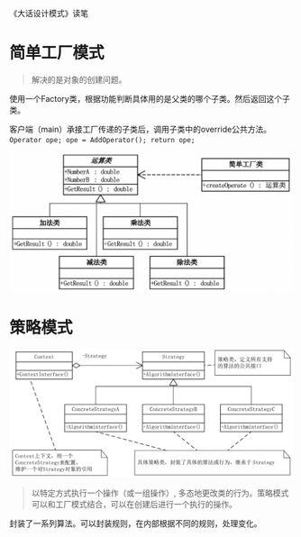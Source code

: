 《大话设计模式》读笔

# 简单工厂模式

> 解决的是对象的创建问题。

使用一个Factory类，根据功能判断具体用的是父类的哪个子类。然后返回这个子类。

客户端（main）承接工厂传递的子类后，调用子类中的override公共方法。
`Operator ope; ope = AddOperator(); return ope;`

![fact](../pic/factory.png)

# 策略模式

![strategy](../pic/strategy.JPG)

> 以特定方式执行一个操作（或一组操作）, 多态地更改类的行为。策略模式可以和工厂模式结合，可以在创建后进行一个执行的操作。

封装了一系列算法。可以封装规则，在内部根据不同的规则，处理变化。


